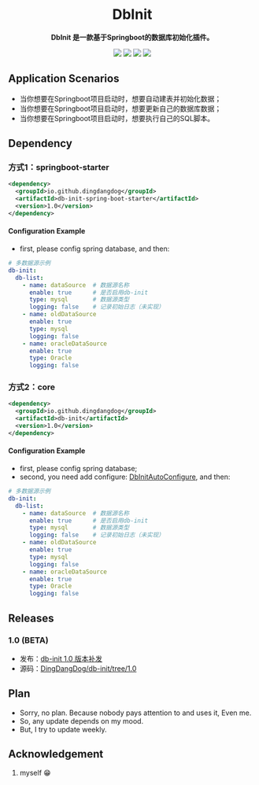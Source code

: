 
<div align="center">
  <h1> DbInit </h1>
</div>
<p align="center">
	<strong>DbInit 是一款基于Springboot的数据库初始化插件。</strong>
</p>
<p align="center">
  <!-- <img src="https://img.shields.io/github/v/release/mereithhh/van-blog?display_name=tag" /> -->
  <img src="https://img.shields.io/github/stars/DingDangDog/db-init" />
  <img src="https://img.shields.io/github/forks/DingDangDog/db-init" />
  <img src="https://img.shields.io/github/issues/DingDangDog/db-init?color=important" />
  <img src="https://img.shields.io/badge/license-MIT-yellow.svg" />
</p>

## Application Scenarios
- 当你想要在Springboot项目启动时，想要自动建表并初始化数据；
- 当你想要在Springboot项目启动时，想要更新自己的数据库数据；
- 当你想要在Springboot项目启动时，想要执行自己的SQL脚本。

## Dependency
### 方式1：springboot-starter
```xml
<dependency>
  <groupId>io.github.dingdangdog</groupId>
  <artifactId>db-init-spring-boot-starter</artifactId>
  <version>1.0</version>
</dependency>
```

#### Configuration Example
- first, please config spring database, and then:
```yaml
# 多数据源示例
db-init:
  db-list:
    - name: dataSource  # 数据源名称
      enable: true      # 是否启用db-init
      type: mysql       # 数据源类型
      logging: false    # 记录初始日志（未实现）
    - name: oldDataSource
      enable: true
      type: mysql
      logging: false
    - name: oracleDataSource
      enable: true
      type: Oracle
      logging: false
```

### 方式2：core
```xml
<dependency>
  <groupId>io.github.dingdangdog</groupId>
  <artifactId>db-init</artifactId>
  <version>1.0</version>
</dependency>
```


#### Configuration Example
- first, please config spring database;
- second, you need add configure: [DbInitAutoConfigure](https://github.com/DingDangDog/db-init/blob/1.0/db-init-spring-boot-starter/src/main/java/top/oldmoon/configure/DbInitAutoConfigure.java), and then:
```yaml
# 多数据源示例
db-init:
  db-list:
    - name: dataSource  # 数据源名称
      enable: true      # 是否启用db-init
      type: mysql       # 数据源类型
      logging: false    # 记录初始日志（未实现）
    - name: oldDataSource
      enable: true
      type: mysql
      logging: false
    - name: oracleDataSource
      enable: true
      type: Oracle
      logging: false
```


## Releases
### 1.0 (BETA)
- 发布：[db-init 1.0 版本补发](https://github.com/DingDangDog/db-init/releases/tag/v1.0)
- 源码：[DingDangDog/db-init/tree/1.0](https://github.com/DingDangDog/db-init/tree/1.0)


## Plan
- Sorry, no plan. Because nobody pays attention to and uses it, Even me.
- So, any update depends on my mood.
- But, I try to update weekly.

## Acknowledgement
1. myself 😁